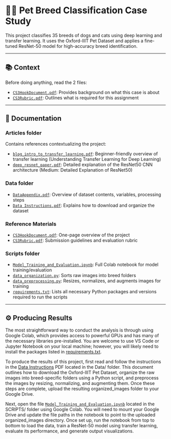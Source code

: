 # 🐶🐱 Pet Breed Classification Case Study

This project classifies 35 breeds of dogs and cats using deep learning and transfer learning. It uses the Oxford-IIIT Pet Dataset and applies a fine-tuned ResNet-50 model for high-accuracy breed identification.

---

## 📚 Context

Before doing anything, read the 2 files:
- [`CS3HookDocument.pdf`](https://github.com/AnvithaB04/CS3-DS4002/blob/main/CS3HookDocument.pdf): Provides background on what this case is about  
- [`CS3Rubric.pdf`](https://github.com/AnvithaB04/CS3-DS4002/blob/main/CS3Rubric.pdf): Outlines what is required for this assignment
---

## 📂 Documentation

### Articles folder
Contains references contextualizing the project:
- [`blog_intro_to_transfer_learning.pdf`](https://github.com/AnvithaB04/CS3-DS4002/blob/main/ARTICLES/blog_intro_to_transfer_learning.pdf): Beginner-friendly overview of transfer learning 
(Understanding Transfer Learning for Deep Learning)
- [`deep_resnet_paper.pdf`](https://github.com/AnvithaB04/CS3-DS4002/blob/main/ARTICLES/deep_resnet_paper.pdf): Detailed explanation of the ResNet50 CNN architecture
(Medium: Detailed Explanation of ResNet50)

### Data folder
- [`DataAppendix.pdf`](https://github.com/AnvithaB04/CS3-DS4002/blob/main/DATA/DataAppendix.pdf): Overview of dataset contents, variables, processing steps
- [`Data Instructions.pdf`](https://github.com/AnvithaB04/CS3-DS4002/blob/main/DATA/Data%20Instructions.pdf): Explains how to download and organize the dataset

### Reference Materials
- [`CS3HookDocument.pdf`](https://github.com/AnvithaB04/CS3-DS4002/blob/main/CS3HookDocument.pdf): One-page overview of the project
- [`CS3Rubric.pdf`](https://github.com/AnvithaB04/CS3-DS4002/blob/main/CS3Rubric.pdf): Submission guidelines and evaluation rubric

### Scripts folder
- [`Model_Training_and_Evaluation.ipynb`](https://github.com/AnvithaB04/CS3-DS4002/blob/main/SCRIPTS/Model_Training_and_Evaluation.ipynb): Full Colab notebook for model training/evaluation
- [`data_organization.py`](https://github.com/AnvithaB04/CS3-DS4002/blob/main/SCRIPTS/data_organization.py): Sorts raw images into breed folders
- [`data_preprocessing.py`](https://github.com/AnvithaB04/CS3-DS4002/blob/main/SCRIPTS/data_preprocessing.py): Resizes, normalizes, and augments images for training
- [`requirements.txt`](https://github.com/AnvithaB04/CS3-DS4002/blob/main/requirements.txt): Lists all necessary Python packages and versions required to run the scripts
---

## ⚙️ Producing Results

The most straightforward way to conduct the analysis is through using Google Colab, which provides access to powerful GPUs and has many of the necessary libraries pre-installed. You are welcome to use VS Code or Jupyter Notebook on your local machine; however, you will likely need to install the packages listed in [requirements.txt](https://github.com/AnvithaB04/CS3-DS4002/blob/main/requirements.txt).

To produce the results of this project, first read and follow the instructions in the [Data Instructions](https://github.com/AnvithaB04/CS3-DS4002/blob/main/DATA/Data%20Instructions.pdf) PDF located in the Data/ folder. This document outlines how to download the Oxford-IIIT Pet Dataset, organize the raw images into breed-specific folders using a Python script, and preprocess the images by resizing, normalizing, and augmenting them. Once these steps are complete, upload the resulting organized_images folder to your Google Drive.

Next, open the file [`Model_Training_and_Evaluation.ipynb`](https://github.com/AnvithaB04/CS3-DS4002/blob/main/SCRIPTS/Model_Training_and_Evaluation.ipynb) located in the SCRIPTS/ folder using Google Colab. You will need to mount your Google Drive and update the file paths in the notebook to point to the uploaded organized_images directory. Once set up, run the notebook from top to bottom to load the data, train a ResNet-50 model using transfer learning, evaluate its performance, and generate output visualizations.
